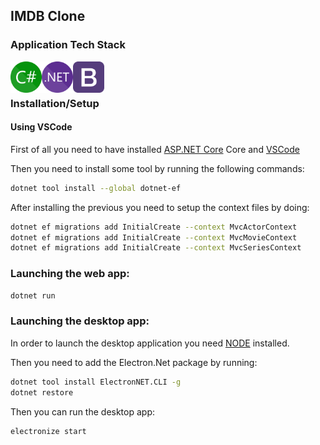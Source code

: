## IMDB Clone

### Application Tech Stack
<img align="left" alt="C#"  width="50px" src="https://raw.githubusercontent.com/github/explore/80688e429a7d4ef2fca1e82350fe8e3517d3494d/topics/csharp/csharp.png" /> 
<img align="left" alt=".Net"  width="50px" src="https://raw.githubusercontent.com/github/explore/80688e429a7d4ef2fca1e82350fe8e3517d3494d/topics/dotnet/dotnet.png" /> 
<img align="left" alt="Bootstrap"  width="50px" src="https://raw.githubusercontent.com/github/explore/80688e429a7d4ef2fca1e82350fe8e3517d3494d/topics/bootstrap/bootstrap.png" /> 

<br/>
<br/>

### Installation/Setup

#### Using VSCode

First of all you need to have installed [ASP.NET Core](https://dotnet.microsoft.com/download) Core and [VSCode](https://code.visualstudio.com/download)

Then you need to install some tool by running the following commands:

``` bash
dotnet tool install --global dotnet-ef
```

After installing the previous you need to setup the context files by doing:
``` bash
dotnet ef migrations add InitialCreate --context MvcActorContext
dotnet ef migrations add InitialCreate --context MvcMovieContext
dotnet ef migrations add InitialCreate --context MvcSeriesContext
```

### Launching the web app:
```bash
dotnet run
```

### Launching the desktop app:
In order to launch the desktop application you need [NODE](https://nodejs.org/en/download/) installed.

Then you need to add the Electron.Net package by running:
```bash
dotnet tool install ElectronNET.CLI -g
dotnet restore
```

Then you can run the desktop app:
```bash
electronize start
```
